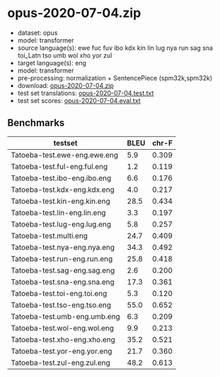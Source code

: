 # opus-2020-07-04.zip

* dataset: opus
* model: transformer
* source language(s): ewe fuc fuv ibo kdx kin lin lug nya run sag sna toi_Latn tso umb wol xho yor zul
* target language(s): eng
* model: transformer
* pre-processing: normalization + SentencePiece (spm32k,spm32k)
* download: [opus-2020-07-04.zip](https://object.pouta.csc.fi/Tatoeba-MT-models/alv-eng/opus-2020-07-04.zip)
* test set translations: [opus-2020-07-04.test.txt](https://object.pouta.csc.fi/Tatoeba-MT-models/alv-eng/opus-2020-07-04.test.txt)
* test set scores: [opus-2020-07-04.eval.txt](https://object.pouta.csc.fi/Tatoeba-MT-models/alv-eng/opus-2020-07-04.eval.txt)

## Benchmarks

| testset               | BLEU  | chr-F |
|-----------------------|-------|-------|
| Tatoeba-test.ewe-eng.ewe.eng 	| 5.9 	| 0.309 |
| Tatoeba-test.ful-eng.ful.eng 	| 1.2 	| 0.119 |
| Tatoeba-test.ibo-eng.ibo.eng 	| 6.6 	| 0.176 |
| Tatoeba-test.kdx-eng.kdx.eng 	| 4.0 	| 0.217 |
| Tatoeba-test.kin-eng.kin.eng 	| 28.5 	| 0.434 |
| Tatoeba-test.lin-eng.lin.eng 	| 3.3 	| 0.197 |
| Tatoeba-test.lug-eng.lug.eng 	| 5.8 	| 0.257 |
| Tatoeba-test.multi.eng 	| 24.7 	| 0.409 |
| Tatoeba-test.nya-eng.nya.eng 	| 34.3 	| 0.492 |
| Tatoeba-test.run-eng.run.eng 	| 25.8 	| 0.418 |
| Tatoeba-test.sag-eng.sag.eng 	| 2.6 	| 0.200 |
| Tatoeba-test.sna-eng.sna.eng 	| 17.3 	| 0.361 |
| Tatoeba-test.toi-eng.toi.eng 	| 5.3 	| 0.120 |
| Tatoeba-test.tso-eng.tso.eng 	| 55.0 	| 0.652 |
| Tatoeba-test.umb-eng.umb.eng 	| 6.3 	| 0.209 |
| Tatoeba-test.wol-eng.wol.eng 	| 9.9 	| 0.213 |
| Tatoeba-test.xho-eng.xho.eng 	| 35.2 	| 0.521 |
| Tatoeba-test.yor-eng.yor.eng 	| 21.7 	| 0.360 |
| Tatoeba-test.zul-eng.zul.eng 	| 48.2 	| 0.613 |

